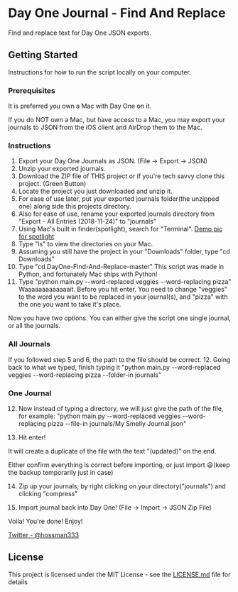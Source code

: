 # Day One Journal - Find And Replace

Find and replace text for Day One JSON exports.

## Getting Started

Instructions for how to run the script locally on your computer.

### Prerequisites

It is preferred you own a Mac with Day One on it.

If you do NOT own a Mac, but have access to a Mac, you may export your journals to JSON from the iOS client and AirDrop them to the Mac.

### Instructions

1. Export your Day One Journals as JSON. (File -> Export -> JSON)
2. Unzip your exported journals.
3. Download the ZIP file of THIS project or if you're tech savvy clone this project. (Green Button)
4. Locate the project you just downloaded and unzip it.
5. For ease of use later, put your exported journals folder(the unzipped one) along side this projects directory.
6. Also for ease of use, rename your exported journals directory from "Export - All Entries (2018-11-24)" to "journals"
7. Using Mac's built in finder(spotlight), search for "Terminal".
[Demo pic for spotlight](demo.png)
8. Type "ls" to view the directories on your Mac.
9. Assuming you still have the project in your "Downloads" folder, type "cd Downloads"
10. Type "cd DayOne-Find-And-Replace-master"
This script was made in Python, and fortunately Mac ships with Python!
11. Type "python main.py --word-replaced veggies --word-replacing pizza"
Waaaaaaaaaaaaait.
Before you hit enter. You need to change "veggies" to the word you want to be replaced in your journal(s), and "pizza" with the one you want to take it's place.

Now you have two options. You can either give the script one single journal, or all the journals.

### All Journals

If you followed step 5 and 6, the path to the file should be correct.
12. Going back to what we typed, finish typing it "python main.py --word-replaced veggies --word-replacing pizza --folder-in journals"

### One Journal

12. Now instead of typing a directory, we will just give the path of the file, for example: "python main.py --word-replaced veggies --word-replacing pizza --file-in journals/My Smelly Journal.json"

13. Hit enter!

It will create a duplicate of the file with the text "(updated)" on the end.

Either confirm everything is correct before importing, or just import 😃(keep the backup temporarily just in case)

14. Zip up your journals, by right clicking on your directory("journals") and clicking "compress"

15. Import journal back into Day One! (File -> Import -> JSON Zip File)

Voila! You're done! Enjoy!

[Twitter - @hossman333](https://twitter.com/hossman333)

## License

This project is licensed under the MIT License - see the [LICENSE.md](LICENSE.md) file for details
